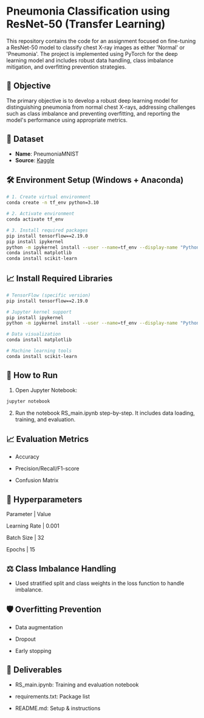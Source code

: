 # Pneumonia Classification using ResNet-50 (Transfer Learning)

This repository contains the code for an assignment focused on fine-tuning a ResNet-50 model to classify chest X-ray images as either 'Normal' or 'Pneumonia'. The project is implemented using PyTorch for the deep learning model and includes robust data handling, class imbalance mitigation, and overfitting prevention strategies.

## 📌 Objective
The primary objective is to develop a robust deep learning model for distinguishing pneumonia from normal chest X-rays, addressing challenges such as class imbalance and preventing overfitting, and reporting the model's performance using appropriate metrics.

## 📁 Dataset
- **Name**: PneumoniaMNIST
- **Source**: [Kaggle](https://www.kaggle.com/datasets/rijulshr/pneumoniamnist/data)

## 🛠️ Environment Setup (Windows + Anaconda)

```bash
# 1. Create virtual environment
conda create -n tf_env python=3.10

# 2. Activate environment
conda activate tf_env

# 3. Install required packages
pip install tensorflow==2.19.0
pip install ipykernel
python -m ipykernel install --user --name=tf_env --display-name "Python tf_env"
conda install matplotlib
conda install scikit-learn
```

## 📈 Install Required Libraries

```bash
# TensorFlow (specific version)
pip install tensorflow==2.19.0

# Jupyter kernel support
pip install ipykernel
python -m ipykernel install --user --name=tf_env --display-name "Python tf_env"

# Data visualization
conda install matplotlib

# Machine learning tools
conda install scikit-learn
```

## 🚀 How to Run
1. Open Jupyter Notebook:
```bash
jupyter notebook
```
2. Run the notebook RS_main.ipynb step-by-step. It includes data loading, training, and evaluation.

## 📈 Evaluation Metrics
- Accuracy

- Precision/Recall/F1-score

- Confusion Matrix

## 🔧 Hyperparameters
Parameter	| Value

Learning Rate | 0.001

Batch Size |	32

Epochs |	15


## ⚖️ Class Imbalance Handling
- Used stratified split and class weights in the loss function to handle imbalance.

## 🛡️ Overfitting Prevention
- Data augmentation

- Dropout

- Early stopping

## 📄 Deliverables
- RS_main.ipynb: Training and evaluation notebook

- requirements.txt: Package list

- README.md: Setup & instructions

